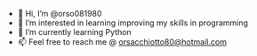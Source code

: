 - 👋 Hi, I’m @orso081980
- 👀 I’m interested in learning improving my skills in programming
- 🌱 I’m currently learning Python
- 📫 Feel free to reach me @ orsacchiotto80@hotmail.com

<!---
orso081980/orso081980 is a ✨ special ✨ repository because its `README.md` (this file) appears on your GitHub profile.
You can click the Preview link to take a look at your changes.
--->
